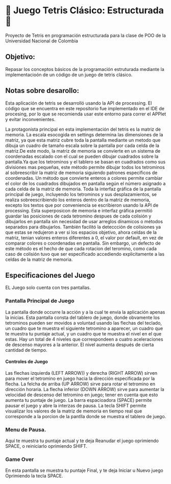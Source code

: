 # :blue_heart: Juego Tetris Clásico: Estructurada :blue_heart:
Proyecto de Tetris en programación estructurada para la clase de POO de la Universidad Nacional de Colombia

## Objetivo:
Repasar los conceptos básicos de la programación estruturada mediante la implementacioón de un código de un juego de tetris clásico.

## Notas sobre desarollo:
Esta aplicación de tetris se desarrolló usando la API de processing. El código que se encuentra en este repositorio fue implementado en el IDE de procesing, por lo que se recomienda usar este entorno para correr el APPlet y evitar inconvenientes.

La protagonista principal en esta implementación del tetris es la matriz de memoria. La escala esocogida en settings determina las dimensiones de la matriz, ya que esta matriz cubre toda la pantalla mediante un metodo que dibuja un cuadro de tamaño escala sobre la pantalla por cada celda de la matriz.De este modo, la matriz de memoria se convierte en un sistema de coordenadas escalado con el cual se pueden dibujar cuadrados sobre la pantalla.Ya que los tetrominos y el tablero se basan en cuadrados como sus divisiones mas pequeñas, este método permite dibujar todos los tetrominos al sobreescribir la matriz de memoria siguiendo patrones especificos de coordenadas. Un método que convierte enteros a colores permite cambiar el color de los cuadrados dibujados en pantalla según el número asignado a cada celda de la matriz de memoria. Toda la interfaz gráfica de la pantalla principal de juego, incluyendo los tetrominos y sus desplazamientos, se realiza sobreescribiendo los enteros dentro de la matriz de memoria, excepto los textos que por conveniencia se escribieron usando la API de processing.
Esta superposicon de memoria e interfaz gráfica permitió guardar las posiciones de cada tetromino despues de cada colisión y dibujarlos en pantalla sin necesidad de usar arreglos dinamicos o métodos separados para dibujarlos. También facilitó la deteccción de colisiones ya que estas se redujeron a ver si los espacios objetivo, ahora celdas de la matriz, tenian valores enteros diferentes a 0, el valor por default, en vez de comparar colores o coordenadas en pantalla. Sin embargo, un defecto de este método es el hecho de que cada rotacion del teromino, como cada caso de colisión tuvo que ser especificado accediendo explicitamente a las celdas de la matriz de memoria.

## Especificaciones del Juego
EL Juego solo cuenta con tres pantallas.
### Pantalla Principal de Juego
La pantalla donde occurre la acción y a la cual te envia la aplicación apenas la inicias.
Esta pantalla consta del tablero de juego, donde obvamente los tetrominos pueden ser movidos a voluntad usando las flechas del teclado, un cuadro que te muestra el siguiente tetromino a aparecer, un cuadro que te muestra tu puntaje actual, y un cuadro que te muestra el nivel en el que estas. Hay un total de 4 niveles que correspondeen a cuatro aceleraciones de descenso mayores a la anterior. El nivel aumenta después de cierta cantidad de tiempo.
#### Controles de Juego
Las flechas izquierda (LEFT ARROW)) y derecha (RIGHT ARROW) sirven para mover el tetromino en juego hacia la dirección especificada por la flecha.
La felcha de arriba (UP ARROW) sirve para rotar el tetromino en dirección horaria.
La flecha inferior (DOWN ARROW) sirve para aumentar la velocidad de descenso del tetromino en juego; tener en cuenta que esto aumenta tu puntaje de juego.
La barra espacioadora (SPACE) permite pausar el juego y abre la interzas de pausa.
La tecla SHIFT permite visualizar los valores de la matriz de memoria en tiempo real que corresponde a la porcion de la pantlla donde se muestra el tablero de juego.

### Menu de Pausa.
Aqui te muestra tu puntaje actual y te deja Reanudar el juego oprimiendo SPACE, o reiniciarlo oprimiendo SHIFT.

### Game Over
En esta pantalla se muestra tu puntaje Final, y te deja Iniciar u Nuevo juego Oprimiendo la tecla SPACE.

